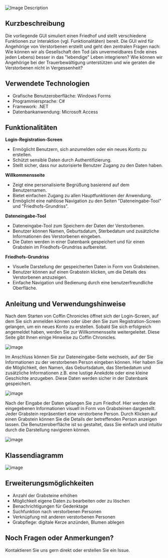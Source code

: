 
  <p>
    <img src="https://github.com/user-attachments/assets/17d5e89c-b633-41d2-b7d7-a6959601eaff" alt="Image Description" />
  </p>
</div>

## Kurzbeschreibung
Die vorliegende GUI simuliert einen Friedhof und stellt verschiedene Funktionen zur Interaktion (vgl. Funktionalitäten) bereit. 
Die GUI wird für Angehörige von Verstorbenen erstellt und geht den zentralen Fragen nach: Wie können wir als Gesellschaft den Tod 
(als unvermeidbares Ende eines jeden Lebens) besser in das "lebendige" Leben integrieren? Wie können wir Angehörige bei der 
Trauerbewältigung unterstützen und wie geraten die Verstorbenen nicht in Vergessenheit?


## Verwendete Technologien
- Grafische Benutzeroberfläche: Windows Forms
- Programmiersprache: C#
- Framework: .NET
- Datenbankanwendung: Microsoft Access


## Funktionalitäten
**Login-Registration-Screen**
- Ermöglicht Benutzern, sich anzumelden oder ein neues Konto zu erstellen.
- Schützt sensible Daten durch Authentifizierung.
- Stellt sicher, dass nur autorisierte Benutzer Zugang zu den Daten haben.

**Willkommensseite**
- Zeigt eine personalisierte Begrüßung basierend auf dem Benutzernamen.
- Bietet einfachen Zugang zu allen Hauptfunktionen der Anwendung.
- Ermöglicht eine nahtlose Navigation zu den Seiten "Dateneingabe-Tool" und "Friedhofs-Grundriss".

**Dateneingabe-Tool**
- Dateneingabe-Tool zum Speichern der Daten der Verstorbenen.
- Benutzer können Namen, Geburtsdatum, Sterbedatum und zusätzliche Informationen des Verstorbenen eingeben.
- Die Daten werden in einer Datenbank gespeichert und für einen Grabstein im Friedhofs-Grundriss aufbereitet.

**Friedhofs-Grundriss**
- Visuelle Darstellung der gespeicherten Daten in Form von Grabsteinen.
- Benutzer können auf einen Grabstein klicken, um die Details des Verstorbenen anzuzeigen.
- Einfache Navigation und Bedienung durch eine benutzerfreundliche Oberfläche.


## Anleitung und Verwendungshinweise

Nach dem Starten von Coffin Chronicles öffnet sich der Login-Screen, auf dem Sie sich anmelden können oder über den Sie zum Registration-Screen gelangen, um ein neues Konto zu erstellen. Sobald Sie sich erfolgreich angemeldet haben, werden Sie zur Willkommensseite weitergeleitet. Diese Seite gibt Ihnen einige Hinweise zu Coffin Chronicles.

![image](https://github.com/user-attachments/assets/972b755c-c33d-4cef-a514-15e8d28b7bb5)

Im Anschluss können Sie zur Dateneingabe-Seite wechseln, auf der Sie Informationen zu der verstorbenen Person eingeben können. Hier haben Sie die Möglichkeit, den Namen, das Geburtsdatum, das Sterbedatum und zusätzliche Informationen z.B. eine lustige Anekdote oder eine kleine Geschichte anzugeben. Diese Daten werden sicher in der Datenbank gespeichert.

![image](https://github.com/user-attachments/assets/c78c5efb-debd-4f9a-880d-3c20bf6f14c0)

Nach der Eingabe der Daten gelangen Sie zum Friedhof. Hier werden die eingegebenen Informationen visuell in Form von Grabsteinen dargestellt. Jeder Grabstein repräsentiert eine verstorbene Person. Durch Klicken auf einen Grabstein können Sie die Details der betreffenden Person anzeigen lassen. Die Benutzeroberfläche ist so gestaltet, dass Sie einfach und intuitiv durch die Darstellung navigieren können.

![image](https://github.com/user-attachments/assets/4793f61f-82f9-48b0-b20f-6ecbe4d08556)


## Klassendiagramm

![image](https://github.com/user-attachments/assets/9fed256b-a4fb-4282-bd81-4fc9cc4d1e3d)


## Erweiterungsmöglichkeiten
- Anzahl der Grabsteine erhöhen
- Möglichkeit eigene Daten zu bearbeiten oder zu löschen
- Benachrichtigungen für Gedenktage
- Suchfunktion nach verstorbenen Personen
- Verknüpfung mit anderen verstorbenen Personen
- Grabpflege: digitale Kerze anzünden, Blumen ablegen


## Noch Fragen oder Anmerkungen?
Kontaktieren Sie uns gern direkt oder erstellen Sie ein Issue.
